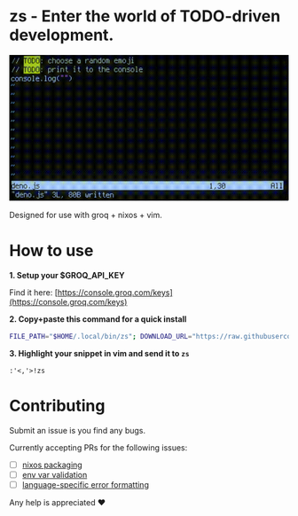 # zs - Enter the world of TODO-driven development.

![](https://raw.githubusercontent.com/unrizen/zs/refs/heads/dev/demo.gif)

Designed for use with groq + nixos + vim.

# How to use
**1. Setup your $GROQ_API_KEY**

Find it here: [https://console.groq.com/keys](https://console.groq.com/keys)

**2. Copy+paste this command for a quick install**

```sh
FILE_PATH="$HOME/.local/bin/zs"; DOWNLOAD_URL="https://raw.githubusercontent.com/unrizen/zs/refs/heads/dev/zs"; if [ -f "$FILE_PATH" ]; then echo "The file $FILE_PATH already exists."; read -p "Do you want to overwrite it? (y/n): " answer; case $answer in [Yy]* ) echo "Proceeding with download."; curl -L -o "$FILE_PATH" "$DOWNLOAD_URL" && echo "Download completed successfully." && chmod +x "$FILE_PATH" && echo "Made $FILE_PATH executable." || echo "Download failed.";; * ) echo "Aborting operation.";; esac; else echo "Downloading zs."; curl -L -o "$FILE_PATH" "$DOWNLOAD_URL" && echo "Download completed successfully." && chmod +x "$FILE_PATH" && echo "Made $FILE_PATH executable." || echo "Download failed."; fi
```

**3. Highlight your snippet in vim and send it to `zs`**

```
:'<,'>!zs
```
# Contributing

Submit an issue is you find any bugs.

Currently accepting PRs for the following issues:
- [ ] [nixos packaging](https://github.com/unrizen/zs/issues/1)
- [ ] [env var validation](https://github.com/unrizen/zs/issues/2)
- [ ] [language-specific error formatting](https://github.com/unrizen/zs/issues/3)

Any help is appreciated ❤️
